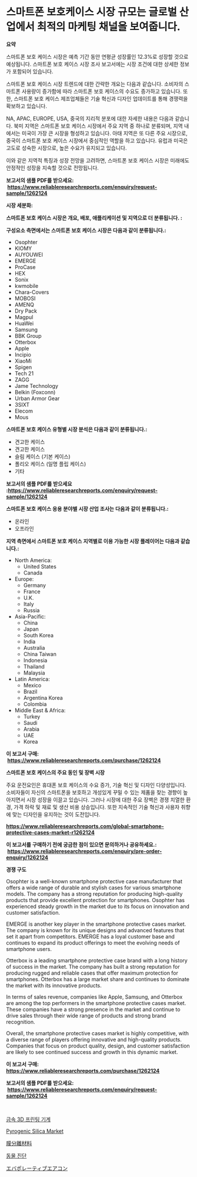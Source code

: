 <p><h1>스마트폰 보호케이스 시장 규모는 글로벌 산업에서 최적의 마케팅 채널을 보여줍니다.</h1></p><p><strong>요약</strong></p>
<p><p>스마트폰 보호 케이스 시장은 예측 기간 동안 연평균 성장률인 12.3%로 성장할 것으로 예상됩니다. 스마트폰 보호 케이스 시장 조사 보고서에는 시장 조건에 대한 상세한 정보가 포함되어 있습니다.</p><p>스마트폰 보호 케이스 시장 트렌드에 대한 간략한 개요는 다음과 같습니다. 소비자의 스마트폰 사용량이 증가함에 따라 스마트폰 보호 케이스의 수요도 증가하고 있습니다. 또한, 스마트폰 보호 케이스 제조업체들은 기술 혁신과 디자인 업데이트를 통해 경쟁력을 확보하고 있습니다.</p><p>NA, APAC, EUROPE, USA, 중국의 지리적 분포에 대한 자세한 내용은 다음과 같습니다. 북미 지역은 스마트폰 보호 케이스 시장에서 주요 지역 중 하나로 분류되며, 지역 내에서는 미국이 가장 큰 시장을 형성하고 있습니다. 아태 지역은 또 다른 주요 시장으로, 중국이 스마트폰 보호 케이스 시장에서 중심적인 역할을 하고 있습니다. 유럽과 미국은 고도로 성숙한 시장으로, 높은 수요가 유지되고 있습니다.</p><p>이와 같은 지역적 특징과 성장 전망을 고려하면, 스마트폰 보호 케이스 시장은 미래에도 안정적인 성장을 지속할 것으로 전망됩니다.</p></p>
<p><strong>보고서의 샘플 PDF를 받으세요: &nbsp;<a href="https://www.reliableresearchreports.com/enquiry/request-sample/1262124">https://www.reliableresearchreports.com/enquiry/request-sample/1262124</a></strong></p>
<p><strong>시장 세분화:</strong></p>
<p><strong> 스마트폰 보호 케이스 시장은 개요, 배포, 애플리케이션 및 지역으로 더 분류됩니다. :</strong></p>
<p><strong>구성요소 측면에서는 스마트폰 보호 케이스 시장은 다음과 같이 분류됩니다.:</strong></p>
<p><ul><li>Osophter</li><li>KIOMY</li><li>AUYOUWEI</li><li>EMERGE</li><li>ProCase</li><li>HEX</li><li>Sonix</li><li>kwmobile</li><li>Chara-Covers</li><li>MOBOSI</li><li>AMENQ</li><li>Dry Pack</li><li>Magpul</li><li>HuaWei</li><li>Samsung</li><li>BBK Group</li><li>Otterbox</li><li>Apple</li><li>Incipio</li><li>XiaoMi</li><li>Spigen</li><li>Tech 21</li><li>ZAGG</li><li>Jame Technology</li><li>Belkin (Foxconn)</li><li>Urban Armor Gear</li><li>3SIXT</li><li>Elecom</li><li>Mous</li></ul></p>
<p><strong> 스마트폰 보호 케이스 유형별 시장 분석은 다음과 같이 분류됩니다.:</strong></p>
<p><ul><li>견고한 케이스</li><li>견고한 케이스</li><li>슬림 케이스 (기본 케이스)</li><li>폴리오 케이스 (일명 플립 케이스)</li><li>기타</li></ul></p>
<p><strong>보고서의 샘플 PDF를 받으세요 :<a href="https://www.reliableresearchreports.com/enquiry/request-sample/1262124">https://www.reliableresearchreports.com/enquiry/request-sample/1262124</a></strong></p>
<p><strong> 스마트폰 보호 케이스 응용 분야별 시장 산업 조사는 다음과 같이 분류됩니다.:</strong></p>
<p><ul><li>온라인</li><li>오프라인</li></ul></p>
<p><strong>지역 측면에서 스마트폰 보호 케이스 지역별로 이용 가능한 시장 플레이어는 다음과 같습니다.:</strong></p>
<p><ul>
    <li>
        North America:
        <ul>
            <li>United States</li>
            <li>Canada</li>
        </ul>
    </li>
    <li>
        Europe:
        <ul>
            <li>Germany</li>
            <li>France</li>
            <li>U.K.</li>
            <li>Italy</li>
            <li>Russia</li>
        </ul>
    </li>
    <li>
        Asia-Pacific:
        <ul>
            <li>China</li>
            <li>Japan</li>
            <li>South Korea</li>
            <li>India</li>
            <li>Australia</li>
            <li>China Taiwan</li>
            <li>Indonesia</li>
            <li>Thailand</li>
            <li>Malaysia</li>
        </ul>
    </li>
    <li>
        Latin America:
        <ul>
            <li>Mexico</li>
            <li>Brazil</li>
            <li>Argentina Korea</li>
            <li>Colombia</li>
        </ul>
    </li>
    <li>
        Middle East & Africa:
        <ul>
            <li>Turkey</li>
            <li>Saudi</li>
            <li>Arabia</li>
            <li>UAE</li>
            <li>Korea</li>
        </ul>
    </li>
    </ul></p>
<p><strong>이 보고서 구매: &nbsp;<a href="https://www.reliableresearchreports.com/purchase/1262124">https://www.reliableresearchreports.com/purchase/1262124</a></strong></p>
<p><strong>스마트폰 보호 케이스의 주요 동인 및 장벽 시장</strong></p>
<p><p>주요 운전요인은 휴대폰 보호 케이스의 수요 증가, 기술 혁신 및 디자인 다양성입니다. 소비자들이 자신의 스마트폰을 보호하고 개성있게 꾸밀 수 있는 제품을 찾는 경향이 높아지면서 시장 성장을 이끌고 있습니다. 그러나 시장에 대한 주요 장벽은 경쟁 치열한 환경, 가격 하락 및 재료 및 생산 비용 상승입니다. 또한 지속적인 기술 혁신과 사용자 취향에 맞는 디자인을 유지하는 것이 도전입니다. </p></p>
<p><strong><a href="https://www.reliableresearchreports.com/global-smartphone-protective-cases-market-r1262124">https://www.reliableresearchreports.com/global-smartphone-protective-cases-market-r1262124</a></strong></p>
<p><strong>이 보고서를 구매하기 전에 궁금한 점이 있으면 문의하거나 공유하세요.: &nbsp;<a href="https://www.reliableresearchreports.com/enquiry/pre-order-enquiry/1262124">https://www.reliableresearchreports.com/enquiry/pre-order-enquiry/1262124</a></strong></p>
<p><strong>경쟁 구도</strong></p>
<p><p>Osophter is a well-known smartphone protective case manufacturer that offers a wide range of durable and stylish cases for various smartphone models. The company has a strong reputation for producing high-quality products that provide excellent protection for smartphones. Osophter has experienced steady growth in the market due to its focus on innovation and customer satisfaction.</p><p>EMERGE is another key player in the smartphone protective cases market. The company is known for its unique designs and advanced features that set it apart from competitors. EMERGE has a loyal customer base and continues to expand its product offerings to meet the evolving needs of smartphone users.</p><p>Otterbox is a leading smartphone protective case brand with a long history of success in the market. The company has built a strong reputation for producing rugged and reliable cases that offer maximum protection for smartphones. Otterbox has a large market share and continues to dominate the market with its innovative products.</p><p>In terms of sales revenue, companies like Apple, Samsung, and Otterbox are among the top performers in the smartphone protective cases market. These companies have a strong presence in the market and continue to drive sales through their wide range of products and strong brand recognition.</p><p>Overall, the smartphone protective cases market is highly competitive, with a diverse range of players offering innovative and high-quality products. Companies that focus on product quality, design, and customer satisfaction are likely to see continued success and growth in this dynamic market.</p></p>
<p><strong>이 보고서 구매: &nbsp; <a href="https://www.reliableresearchreports.com/purchase/1262124">https://www.reliableresearchreports.com/purchase/1262124</a></strong></p>
<p><strong>보고서의 샘플 PDF를 받으세요: &nbsp;<a href="https://www.reliableresearchreports.com/enquiry/request-sample/1262124">https://www.reliableresearchreports.com/enquiry/request-sample/1262124</a></strong><strong></strong></p>
<p>&nbsp;</p>
<p><p><a href="https://github.com/idcefvhkdut6/Market-Research-Report-List-1/blob/main/117961118737.md">금속 3D 프린팅 기계</a></p><p><a href="https://issuu.com/reportprime-2/docs/pyrogenic-silica-market-size-2030.pptx">Pyrogenic Silica Market</a></p><p><a href="https://github.com/ppmazlotr77499/Market-Research-Report-List-1/blob/main/768491220402.md">膜分離材料</a></p><p><a href="https://medium.com/@aidenreinger/%EB%8F%99%EB%AC%BC-%EC%A7%84%EB%8B%A8-%EC%8B%9C%EC%9E%A5-%EB%B6%84%EC%84%9D-%EB%B0%8F-%ED%81%AC%EA%B8%B0-%EC%98%88%EC%B8%A1%EC%9D%80-2024%EB%85%84%EB%B6%80%ED%84%B0-2031%EB%85%84%EA%B9%8C%EC%A7%80-%EA%B8%B0%EA%B0%84%EC%97%90-%EB%8C%80%ED%95%B4-%EC%98%88%EC%B8%A1%EB%90%A9%EB%8B%88%EB%8B%A4-ed7e0c6b282e">동물 진단</a></p><p><a href="https://medium.com/@kelsitorphy644/2024%E5%B9%B4%E3%81%8B%E3%82%892031%E5%B9%B4%E3%81%BE%E3%81%A7%E3%81%AE%E3%82%A8%E3%83%90%E3%83%9D%E3%83%AC%E3%83%BC%E3%83%86%E3%82%A3%E3%83%96%E3%82%A8%E3%82%A2%E3%82%B3%E3%83%B3%E3%83%87%E3%82%A3%E3%82%B7%E3%83%A7%E3%83%8A%E3%83%BC%E3%81%AE%E5%B8%82%E5%A0%B4%E5%8B%95%E5%90%91%E3%81%A8%E5%B8%82%E5%A0%B4%E5%88%86%E6%9E%90%E3%81%8C%E4%BA%88%E6%B8%AC%E3%81%95%E3%82%8C%E3%81%A6%E3%81%84%E3%81%BE%E3%81%99-b319b3af4928">エバポレーティブエアコン</a></p></p>